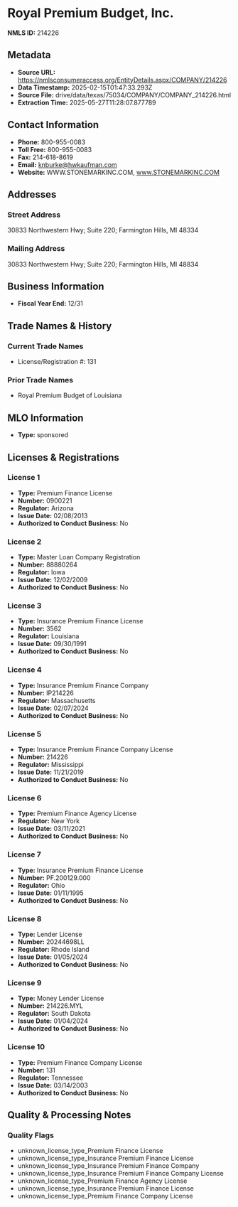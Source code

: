# Royal Premium Budget, Inc.

**NMLS ID:** 214226

## Metadata
- **Source URL:** https://nmlsconsumeraccess.org/EntityDetails.aspx/COMPANY/214226
- **Data Timestamp:** 2025-02-15T01:47:33.293Z
- **Source File:** drive/data/texas/75034/COMPANY/COMPANY_214226.html
- **Extraction Time:** 2025-05-27T11:28:07.877789

## Contact Information
- **Phone:** 800-955-0083
- **Toll Free:** 800-955-0083
- **Fax:** 214-618-8619
- **Email:** knburke@hwkaufman.com
- **Website:** WWW.STONEMARKINC.COM, www.STONEMARKINC.COM

## Addresses
### Street Address
30833 Northwestern Hwy; Suite 220; Farmington Hills, MI 48334

### Mailing Address
30833 Northwestern Hwy; Suite 220; Farmington Hills, MI 48834

## Business Information
- **Fiscal Year End:** 12/31

## Trade Names & History
### Current Trade Names
- License/Registration #: 131

### Prior Trade Names
- Royal Premium Budget of Louisiana

## MLO Information
- **Type:** sponsored

## Licenses & Registrations

### License 1
- **Type:** Premium Finance License
- **Number:** 0900221
- **Regulator:** Arizona
- **Issue Date:** 02/08/2013
- **Authorized to Conduct Business:** No

### License 2
- **Type:** Master Loan Company Registration
- **Number:** 88880264
- **Regulator:** Iowa
- **Issue Date:** 12/02/2009
- **Authorized to Conduct Business:** No

### License 3
- **Type:** Insurance Premium Finance License
- **Number:** 3562
- **Regulator:** Louisiana
- **Issue Date:** 09/30/1991
- **Authorized to Conduct Business:** No

### License 4
- **Type:** Insurance Premium Finance Company
- **Number:** IP214226
- **Regulator:** Massachusetts
- **Issue Date:** 02/07/2024
- **Authorized to Conduct Business:** No

### License 5
- **Type:** Insurance Premium Finance Company License
- **Number:** 214226
- **Regulator:** Mississippi
- **Issue Date:** 11/21/2019
- **Authorized to Conduct Business:** No

### License 6
- **Type:** Premium Finance Agency License
- **Regulator:** New York
- **Issue Date:** 03/11/2021
- **Authorized to Conduct Business:** No

### License 7
- **Type:** Insurance Premium Finance License
- **Number:** PF.200129.000
- **Regulator:** Ohio
- **Issue Date:** 01/11/1995
- **Authorized to Conduct Business:** No

### License 8
- **Type:** Lender License
- **Number:** 20244698LL
- **Regulator:** Rhode Island
- **Issue Date:** 01/05/2024
- **Authorized to Conduct Business:** No

### License 9
- **Type:** Money Lender License
- **Number:** 214226.MYL
- **Regulator:** South Dakota
- **Issue Date:** 01/04/2024
- **Authorized to Conduct Business:** No

### License 10
- **Type:** Premium Finance Company License
- **Number:** 131
- **Regulator:** Tennessee
- **Issue Date:** 03/14/2003
- **Authorized to Conduct Business:** No

## Quality & Processing Notes
### Quality Flags
- unknown_license_type_Premium Finance License
- unknown_license_type_Insurance Premium Finance License
- unknown_license_type_Insurance Premium Finance Company
- unknown_license_type_Insurance Premium Finance Company License
- unknown_license_type_Premium Finance Agency License
- unknown_license_type_Insurance Premium Finance License
- unknown_license_type_Premium Finance Company License
